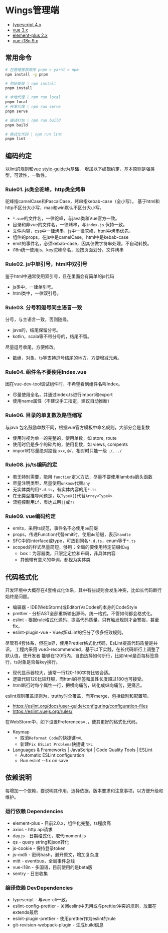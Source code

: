 # Wings管理端

* [typescript 4.x](https://www.typescriptlang.org/)
* [vue 3.x](https://vuejs.org/)
* [element-plus 2.x](https://element-plus.org/)
* [vue-i18n 9.x](https://vue-i18n.intlify.dev/)

## 常用命令

```bash
# 包管理推荐顺序 pnpm > yarn1 > npm
npm install -g pnpm

# 初始安装 | npm install
pnpm install

# 本地代理 | npm run local
pnpm local
# 开发代理 | npm run serve
pnpm serve

# 编译打包 | npm run build
pnpm build

# 格式化代码 | npm run lint
pnpm lint
```

## 编码约定

以lint的规则和[vue style-guide](https://vuejs.org/style-guide/)为基础，
增加以下编辑约定，基本原则是强类型，可读性，一致性。

### Rule01. js类全驼峰，http类全烤串

驼峰指camelCase和PascalCase，烤串指kebab-case（全小写）。
基于html和http不区分大小写，mac和win默认不区分大小写。

* `*.vue`的文件名，一律驼峰，与java类和Vue官方一致。
* 目录和非vue的文件名，一律烤串，与`index.js` 保持一致。
* 文件内容，css中一律烤串，js中一律驼峰，html中烤串优先。
* 组件的props，在js中是camelCase，html中是kebab-case
* emit的事件名，必须kebab-case，因其仅做字符串处理，不自动转换。
* i18n统一使用js，key驼峰命名，段按页面划分，文件烤串

### Rule02. js中单引号，html中双引号

鉴于html中通常使用双引号，且在里面会有简单的js代码
* js类中，一律单引号。
* html类中，一律双引号。

### Rule03. 分号和逗号同主语言一致

分号，与主语言一致，否则随缘。
* java的，结尾保留分号。
* kotlin，scala等不带分号的，结尾不留。

尽量逗号收尾，方便修改。
* 数组，对象，ts等支持逗号结尾的地方，方便增减元素。

### Rule04. 组件名不要使用Index.vue

因在vue-dev-tool调试组件时，不希望看到组件名叫Index。

* 尽量使用全名，并通过index.ts进行import和export
* 使用name属性（不建议手工指定，建议自动推断）

### Rule06. 目录的单复数及路径缩写
与java 包名鼓励单数不同，根据vue官方模板中命名规则，大部分会是复数

* 使用时视为单一的完整的，使用单数，如 store, route
* 使用时仍是多个的碎片的，使用复数，如 views, compents
* import时尽量绝对路径 `xxx`, `@/`，相对时只能一级  `./`,  `../`

### Rule08. js/ts编码约定

* 若无特别需要，能用 `function`定义方法，尽量不要使用lambda箭头函数
* 尽量注明类型，尽量使用`unknow`代替`any`
* 无实体类的用`*.d.ts`，有实体内容的用`*.ts`
* 在无类型推导问题是，以`TypeX[]`代替`Array<TypeX>`
* 流程控制用`if`，表达式用`||`或`??`

### Rule09. vue编码约定

* emits，采用ts规范，事件名不必使用`on`前缀
* props，传递Function代替emit时，使用`do`前缀，表示`handle`
* SFC中的interface或type，可放到同名`*.d.ts`，enum等于`*.ts`
* scoped的样式尽量简短，够用；全局的要使用特定前缀如`wg`
    -  box：为容器类，只限定定位和布局，非具体内容
    - 其他带有意义的单词，都视为实体类

## 代码格式化

开发环境中大概存在4套格式化体系，其中有些规则会发生冲突，比如长代码断行始终是问题。
* 编辑器 - IDE(WebStorm)或Editor(VsCode)的本身的CodeStyle
* prettier - 分析AST全部重新输出源码，统一格式。不管如何都会格式化。
* eslint - 根据rule格式化源码，提高代码质量。只有触发规则才会警报，甚至fix。
* eslint-plugin-vue - Vue对EsLint的细分了很多细致规则。

尽管有4套体系，但在js界，使用Prettier格式化代码，EsLint提高代码质量是共识。
工程内采用 vue3-recommended，基于以下实践，在长代码断行上调整了默认值，使开发者
能够在120行内，自由选择如何断行，比如html是否每标签换行，ts对象是否每key换行。

* 现代显示器较大，通常一行120-160字符比较合适。
* 逻辑代码120比较舒服，而html的标签和属性长度超过180也可接受。
* html断行时每个属性一行，把横向痛苦，转化成纵向痛苦，更痛苦。

eslint规则覆盖规则为，truthy时全覆盖，而非merge，包括级别和配置项。
* https://eslint.org/docs/user-guide/configuring/configuration-files
* https://eslint.vuejs.org/rules/

在WebStorm中，如下设置Preferences`⌘,`，使其更好的格式化代码。

* Keymap
    - 取消`Reformat Code`的快捷键`⌥⌘L`
    - 新建`Fix ESLint Problems`快捷键 `⌥⌘L`
* Languages & Frameworks | JavaScript | Code Quality Tools | ESLint
    - Automatic ESLint configuration
    - Run eslint --fix on save

## 依赖说明

每增加一个依赖，要说明其作用，选择依据，版本要求和注意事项，以方便升级和维护。

### 运行依赖 Dependencies

* element-plus - 目前2.0.x，组件化完整，ts程度高
* axios - http api请求
* day.js - 日期格式化，取代moment.js
* qs - query string和json转化
* js-cookie - 保持登录token
* js-md5 - 密码hash，避开原文，增加复杂度
* mitt - eventbus，全局事件总线
* vue-i18n - 多国语，目前使用的是beta版
* sentry - 日志收集

### 编译依赖 DevDependencies

* typescript - 与vue-cli一致。
* eslint-config-prettier - 关闭eslint中无用或与prettier冲突的规则，放置在extends最后
* eslint-plugin-prettier - 使用prettier作为eslint的rule
* git-revision-webpack-plugin - 生成build信息
